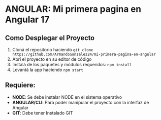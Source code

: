 
# ANGULAR: Mi primera pagina en Angular 17


## Como Desplegar el Proyecto

1.  Cloná el repositorio haciendo `git clone https://github.com/ArmandoGonzalez24/mi-primera-pagina-en-angular`
2.  Abrí el proyecto en su editor de código
3.  Instalá de los paquetes y módulos requeridos: `npm install`
6. Levantá la app haciendo `npm start`

## Requiere:

-   **NODE**: Se debe instalar NODE en el sistema operativo
-   **ANGULAR/CLI**: Para poder manipular el proyecto con la interfaz de Angular
-   **GIT**: Debe tener Instalado GIT


